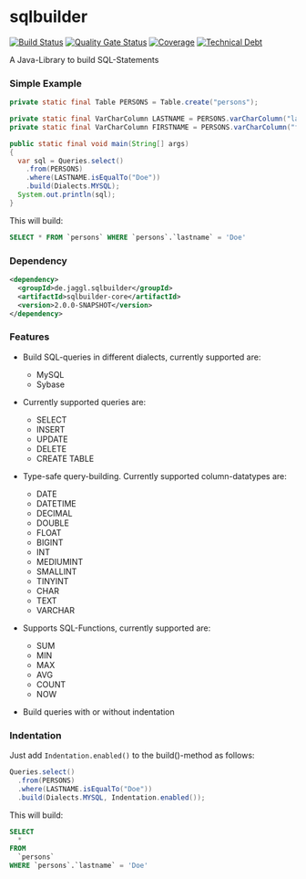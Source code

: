 # sqlbuilder

[![Build Status](https://travis-ci.com/de-jaggl/sqlbuilder.svg?branch=master)](https://travis-ci.com/de-jaggl/sqlbuilder)
[![Quality Gate Status](https://sonarcloud.io/api/project_badges/measure?project=de-jaggl_sqlbuilder&metric=alert_status)](https://sonarcloud.io/dashboard?id=de-jaggl_sqlbuilder)
[![Coverage](https://sonarcloud.io/api/project_badges/measure?project=de-jaggl_sqlbuilder&metric=coverage)](https://sonarcloud.io/dashboard?id=de-jaggl_sqlbuilder)
[![Technical Debt](https://sonarcloud.io/api/project_badges/measure?project=de-jaggl_sqlbuilder&metric=sqale_index)](https://sonarcloud.io/dashboard?id=de-jaggl_sqlbuilder)

A Java-Library to build SQL-Statements

### Simple Example
```java
private static final Table PERSONS = Table.create("persons");

private static final VarCharColumn LASTNAME = PERSONS.varCharColumn("lastname").build();
private static final VarCharColumn FIRSTNAME = PERSONS.varCharColumn("firstname").build();

public static final void main(String[] args)
{
  var sql = Queries.select()
  	.from(PERSONS)
  	.where(LASTNAME.isEqualTo("Doe"))
  	.build(Dialects.MYSQL);
  System.out.println(sql);
}	
```
This will build:
```sql
SELECT * FROM `persons` WHERE `persons`.`lastname` = 'Doe'
```

###	Dependency
```xml
<dependency>
  <groupId>de.jaggl.sqlbuilder</groupId>
  <artifactId>sqlbuilder-core</artifactId>
  <version>2.0.0-SNAPSHOT</version>
</dependency>
```

### Features

- Build SQL-queries in different dialects, currently supported are:
	- MySQL
	- Sybase
	
- Currently supported queries are:
  - SELECT
  - INSERT
  - UPDATE
  - DELETE
  - CREATE TABLE
  
- Type-safe query-building. Currently supported column-datatypes are:
	- DATE
	- DATETIME
	- DECIMAL
	- DOUBLE
	- FLOAT
	- BIGINT
	- INT
	- MEDIUMINT
	- SMALLINT
	- TINYINT
	- CHAR
	- TEXT
	- VARCHAR
	
- Supports SQL-Functions, currently supported are:
	- SUM
	- MIN
	- MAX
	- AVG
	- COUNT
	- NOW
	
- Build queries with or without indentation

### Indentation
Just add `Indentation.enabled()` to the build()-method as follows:
```java
Queries.select()
  .from(PERSONS)
  .where(LASTNAME.isEqualTo("Doe"))
  .build(Dialects.MYSQL, Indentation.enabled());
```
This will build:
```sql
SELECT
  *
FROM
  `persons`
WHERE `persons`.`lastname` = 'Doe'
```